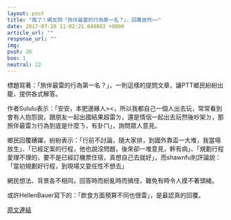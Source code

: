 ```yaml
---
layout: post
title: "瘋了！網友問「旅伴最雷的行為第一名？」，回覆居然⋯⋯"
date: 2017-07-28 11:02:21.640882 +0800
article_url: ""
response_url: ""
img: 
push: 26
boo: 1
neutral: 22
---
```


標題寫著：「旅伴最雷的行為第一名？」，一則這樣的提問文章，讓PTT鄉民紛紛出籠，提供各式解答。

作者Sululu表示：「安安，本肥邊緣人><，所以我都自己一個人出去玩，常常看到會有人抱怨說，跟朋友一起出國結果超雷ㄉ，還是情侶一起出去玩然後吵架ㄉ，那旅伴最雷ㄉ行為到底是什麼ㄋ，有卦ㄇ」，詢問眾人意見。

鄉民回覆踴躍，紛紛表示：「行前不討論，隨大家排，到國外靠盃一大堆，我當場放生」、「已經定案的行程，他也說沒問題，後來卻一堆意見，幹有病」、「規劃行程愛理不理的，要不是已經訂機票住宿，真想自己去就好」，而shawnfu則評論說：「當初規劃好行程，到現場又耍任性不想去」

網民想法、背景各不相同，回答時而紛亂時而搞怪，難免有時令人摸不著頭緒。

或許HellenBauer寫下的：「飲食方面預算不同也很雷」，是最認真的回覆。

<a href = "https://www.ptt.cc/bbs/Gossiping/M.1501168378.A.A19.html">原文連結</a>

